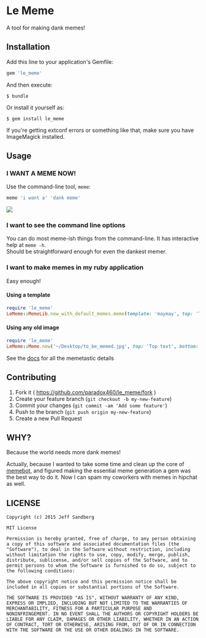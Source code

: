 # Le Meme

A tool for making dank memes!

## Installation

Add this line to your application's Gemfile:

```ruby
gem 'le_meme'
```

And then execute:

    $ bundle

Or install it yourself as:

    $ gem install le_meme

If you're getting extconf errors or something like that, make sure you have ImageMagick installed.

## Usage

### I WANT A MEME NOW!
Use the command-line tool, `meme`:

```sh
meme 'i want a' 'dank meme'
```
![](https://cloud.githubusercontent.com/assets/168193/5734047/7304be40-9b62-11e4-9b2b-0ccbadbb3aa1.jpg)

### I want to see the command line options
You can do most meme-ish things from the command-line. It has interactive help at `meme -h`.  
Should be straightforward enough for even the dankest memer.

### I want to make memes in my ruby application
Easy enough!

#### Using a template
```ruby
require 'le_meme'
LeMeme::MemeLib.new_with_default_memes.meme(template: 'maymay', top: 'Top text', bottom: 'Bottom Text').to_file
```

#### Using any old image

```ruby
require 'le_meme'
LeMeme::Meme.new('~/Desktop/to_be_memed.jpg', top: 'Top text', bottom: 'bottom text').to_file
```

See the [docs](http://www.rubydoc.info/gems/le_meme) for all the memetastic details

## Contributing

1. Fork it ( https://github.com/paradox460/le_meme/fork )
2. Create your feature branch (`git checkout -b my-new-feature`)
3. Commit your changes (`git commit -am 'Add some feature'`)
4. Push to the branch (`git push origin my-new-feature`)
5. Create a new Pull Request

## WHY?
Because the world needs more dank memes!

Actually, because I wanted to take some time and clean up the core of [memebot](http://github.com/paradox460/memebot), and figured making the essential meme generation a gem was the best way to do it. Now I can spam my coworkers with memes in hipchat as well.

## LICENSE
```
Copyright (c) 2015 Jeff Sandberg

MIT License

Permission is hereby granted, free of charge, to any person obtaining
a copy of this software and associated documentation files (the
"Software"), to deal in the Software without restriction, including
without limitation the rights to use, copy, modify, merge, publish,
distribute, sublicense, and/or sell copies of the Software, and to
permit persons to whom the Software is furnished to do so, subject to
the following conditions:

The above copyright notice and this permission notice shall be
included in all copies or substantial portions of the Software.

THE SOFTWARE IS PROVIDED "AS IS", WITHOUT WARRANTY OF ANY KIND,
EXPRESS OR IMPLIED, INCLUDING BUT NOT LIMITED TO THE WARRANTIES OF
MERCHANTABILITY, FITNESS FOR A PARTICULAR PURPOSE AND
NONINFRINGEMENT. IN NO EVENT SHALL THE AUTHORS OR COPYRIGHT HOLDERS BE
LIABLE FOR ANY CLAIM, DAMAGES OR OTHER LIABILITY, WHETHER IN AN ACTION
OF CONTRACT, TORT OR OTHERWISE, ARISING FROM, OUT OF OR IN CONNECTION
WITH THE SOFTWARE OR THE USE OR OTHER DEALINGS IN THE SOFTWARE.
```

